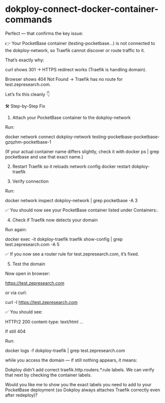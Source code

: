 # dokploy-connect-docker-container-commands

Perfect — that confirms the key issue:

👉 Your PocketBase container (testing-pocketbase...) is not connected to the dokploy-network,
so Traefik cannot discover or route traffic to it.

That’s exactly why:

curl shows 301 → HTTPS redirect works (Traefik is handling domain).

Browser shows 404 Not Found → Traefik has no route for test.zepresearch.com.

Let’s fix this cleanly 👇

🛠 Step-by-Step Fix
1. Attach your PocketBase container to the dokploy-network

Run:

docker network connect dokploy-network testing-pocketbase-pocketbase-gzqzhm-pocketbase-1


(If your actual container name differs slightly, check it with docker ps | grep pocketbase and use that exact name.)

2. Restart Traefik so it reloads network config
docker restart dokploy-traefik

3. Verify connection

Run:

docker network inspect dokploy-network | grep pocketbase -A 3


✅ You should now see your PocketBase container listed under Containers:.

4. Check if Traefik now detects your domain

Run again:

docker exec -it dokploy-traefik traefik show-config | grep test.zepresearch.com -A 5


✅ If you now see a router rule for test.zepresearch.com, it’s fixed.

5. Test the domain

Now open in browser:

https://test.zepresearch.com


or via curl:

curl -I https://test.zepresearch.com


✅ You should see:

HTTP/2 200
content-type: text/html
...

If still 404

Run:

docker logs -f dokploy-traefik | grep test.zepresearch.com


while you access the domain — if still nothing appears, it means:

Dokploy didn’t add correct traefik.http.routers.*.rule labels.
We can verify that next by checking the container labels.

Would you like me to show you the exact labels you need to add to your PocketBase deployment (so Dokploy always attaches Traefik correctly even after redeploy)?
